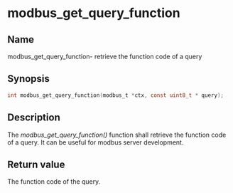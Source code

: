 # modbus_get_query_function

## Name

modbus_get_query_function- retrieve the function code of a query

## Synopsis

```c
int modbus_get_query_function(modbus_t *ctx, const uint8_t * query);
```

## Description

The *modbus_get_query_function()* function shall retrieve the function code
of a query. It can be useful for modbus server development.

## Return value

The function code of the query.
